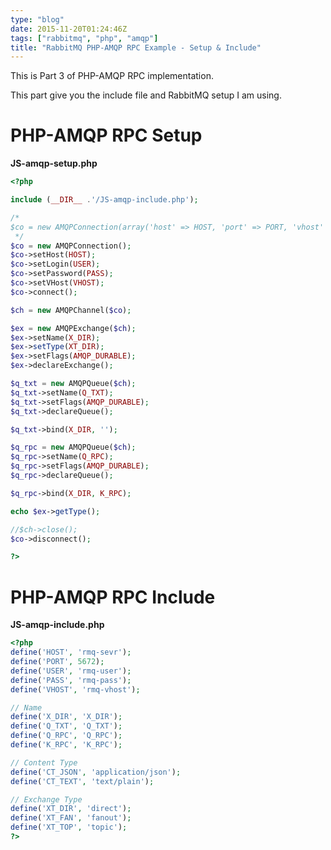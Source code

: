 ```yaml
---
type: "blog"
date: 2015-11-20T01:24:46Z
tags: ["rabbitmq", "php", "amqp"]
title: "RabbitMQ PHP-AMQP RPC Example - Setup & Include"
---
```

<!--more-->

This is Part 3 of PHP-AMQP RPC implementation.

This part give you the include file and RabbitMQ setup I am using.

# PHP-AMQP RPC Setup

**JS-amqp-setup.php**

```php
<?php

include (__DIR__ .'/JS-amqp-include.php');

/*
$co = new AMQPConnection(array('host' => HOST, 'port' => PORT, 'vhost' => VHOST, 'login' => USER, 'password' => PASS));
 */
$co = new AMQPConnection();
$co->setHost(HOST);
$co->setLogin(USER);
$co->setPassword(PASS);
$co->setVHost(VHOST);
$co->connect();

$ch = new AMQPChannel($co);

$ex = new AMQPExchange($ch);
$ex->setName(X_DIR);
$ex->setType(XT_DIR);
$ex->setFlags(AMQP_DURABLE);
$ex->declareExchange();

$q_txt = new AMQPQueue($ch);
$q_txt->setName(Q_TXT);
$q_txt->setFlags(AMQP_DURABLE);
$q_txt->declareQueue();

$q_txt->bind(X_DIR, '');

$q_rpc = new AMQPQueue($ch);
$q_rpc->setName(Q_RPC);
$q_rpc->setFlags(AMQP_DURABLE);
$q_rpc->declareQueue();

$q_rpc->bind(X_DIR, K_RPC);

echo $ex->getType();

//$ch->close();
$co->disconnect();

?>
```

# PHP-AMQP RPC Include

**JS-amqp-include.php**

```php
<?php
define('HOST', 'rmq-sevr');
define('PORT', 5672);
define('USER', 'rmq-user');
define('PASS', 'rmq-pass');
define('VHOST', 'rmq-vhost');

// Name
define('X_DIR', 'X_DIR');
define('Q_TXT', 'Q_TXT');
define('Q_RPC', 'Q_RPC');
define('K_RPC', 'K_RPC');

// Content Type
define('CT_JSON', 'application/json');
define('CT_TEXT', 'text/plain');

// Exchange Type
define('XT_DIR', 'direct');
define('XT_FAN', 'fanout');
define('XT_TOP', 'topic');
?>
```
